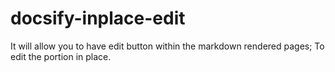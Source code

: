 # docsify-inplace-edit
It will allow you to have edit button within the markdown rendered pages; To edit the portion in place.
